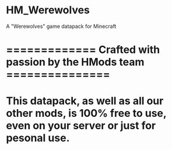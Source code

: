 # HM_Werewolves
A "Werewolves" game datapack for Minecraft

# ============= Crafted with passion by the HMods team ===============
This datapack, as well as all our other mods, is 100% free to use,
even on your server or just for pesonal use.
====================================================================
